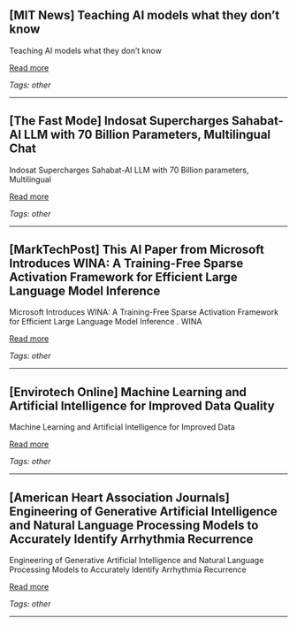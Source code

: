 ## [MIT News] Teaching AI models what they don’t know

Teaching AI models what they don’t know

[Read more](https://news.mit.edu/2025/themis-ai-teaches-ai-models-what-they-dont-know-0603)

_Tags: other_

---
## [The Fast Mode] Indosat Supercharges Sahabat-AI LLM with 70 Billion Parameters, Multilingual Chat

Indosat Supercharges Sahabat-AI LLM with 70 Billion parameters, Multilingual

[Read more](https://www.thefastmode.com/technology-solutions/42252-indosat-supercharges-sahabat-ai-llm-with-70-billion-parameters-multilingual-chat)

_Tags: other_

---
## [MarkTechPost] This AI Paper from Microsoft Introduces WINA: A Training-Free Sparse Activation Framework for Efficient Large Language Model Inference

Microsoft Introduces WINA: A Training-Free Sparse Activation Framework for Efficient Large Language Model Inference . WINA

[Read more](https://www.marktechpost.com/2025/05/31/this-ai-paper-from-microsoft-introduces-wina-a-training-free-sparse-activation-framework-for-efficient-large-language-model-inference/)

_Tags: other_

---
## [Envirotech Online] Machine Learning and Artificial Intelligence for Improved Data Quality

Machine Learning and Artificial Intelligence for Improved Data

[Read more](http://www.envirotech-online.com/article/water-wastewater/9/atkinsrealis/pmachine-learning-and-artificial-intelligence-for-improved-data-qualityp/3623)

_Tags: other_

---
## [American Heart Association Journals] Engineering of Generative Artificial Intelligence and Natural Language Processing Models to Accurately Identify Arrhythmia Recurrence

Engineering of Generative Artificial Intelligence and Natural Language Processing Models to Accurately Identify Arrhythmia Recurrence

[Read more](https://www.ahajournals.org/doi/10.1161/CIRCEP.124.013023)

_Tags: other_

---
